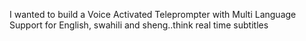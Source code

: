 I wanted to build a Voice Activated Teleprompter with Multi Language Support
for English, swahili and sheng..think real time subtitles
